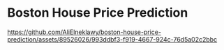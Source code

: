 # Boston House Price Prediction



https://github.com/AliElneklawy/boston-house-price-prediction/assets/89526026/993ddbf3-f919-4667-924c-76d5a02c2bbc

